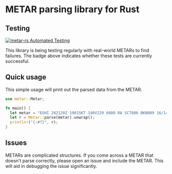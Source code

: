 # METAR parsing library for Rust

## Testing

[![metar-rs Automated Testing](https://github.com/lilopkins/metar-rs-autotest/actions/workflows/rust.yml/badge.svg)](https://github.com/lilopkins/metar-rs-autotest/actions/workflows/rust.yml)

This library is being testing regularly with real-world METARs to find failures. The badge above indicates whether these tests are currently successful.

## Quick usage

This simple usage will print out the parsed data from the METAR.

```rust
use metar::Metar;

fn main() {
  let metar = "EGHI 282120Z 19015KT 140V220 6000 RA SCT006 BKN009 16/14 Q1006";
  let r = Metar::parse(metar).unwrap();
  println!("{:#?}", r);
}
```

## Issues

METARs are complicated structures. If you come across a METAR that doesn't parse
correctly, please open an issue and include the METAR. This will aid in debugging
the issue significantly.
